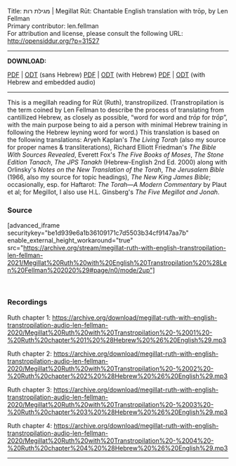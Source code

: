<html>
<head></head>
<body>
Title: מגילת רות | Megillat Rūt: Chantable English translation with trōp, by Len Fellman<br />
Primary contributor: len.fellman<br />
For attribution and license, please consult the following URL: <a href="http://opensiddur.org/?p=31527">http://opensiddur.org/?p=31527</a>
<p />
<hr />

<strong>DOWNLOAD:</strong> 

<a href="https://archive.org/download/megillat-ruth-with-english-transtropilation-len-fellman-2021/Megillat%20Ruth%20with%20English%20Transtropilation%20%28Len%20Fellman%202020%29%20-%20english%20only.pdf">PDF</a> | <a href="https://archive.org/download/megillat-ruth-with-english-transtropilation-len-fellman-2021/Megillat%20Ruth%20with%20English%20Transtropilation%20%28Len%20Fellman%202020%29%20-%20english%20only.odt">ODT</a> (sans Hebrew) 
<a href="https://archive.org/download/megillat-ruth-with-english-transtropilation-len-fellman-2021/Megillat%20Ruth%20with%20English%20Transtropilation%20%28Len%20Fellman%202020%29.pdf">PDF</a> | <a href="https://archive.org/download/megillat-ruth-with-english-transtropilation-len-fellman-2021/Megillat%20Ruth%20with%20English%20Transtropilation%20%28Len%20Fellman%202020%29.odt">ODT</a> (with Hebrew) 
<a href="https://archive.org/download/megillat-ruth-with-english-transtropilation-len-fellman-2021/Megillat%20Ruth%20with%20English%20Transtropilation%20and%20audio%20%28Len%20Fellman%202020%29.pdf">PDF</a> | <a href="https://archive.org/download/megillat-ruth-with-english-transtropilation-len-fellman-2021/Megillat%20Ruth%20with%20English%20Transtropilation%20and%20audio%20%28Len%20Fellman%202020%29.odt">ODT</a> (with Hebrew and embedded audio)

<hr />

This is a megillah reading for Rūt (Ruth), transtropilized. (Transtropilation is the term coined by Len Fellman to describe the process of translating from cantillized Hebrew, as closely as possible, “word for word and <em>trōp</em> for <em>trōp</em>”, with the main purpose being to aid a person with minimal Hebrew training in following the Hebrew leyning word for word.) This translation is based on the following translations: Aryeh Kaplan's <em>The Living Torah</em> (also my source for proper names &amp; transliterations), Richard Elliott Friedman's <em>The Bible With Sources Revealed</em>, Everett Fox's <em>The Five Books of Moses</em>, <em>The Stone Edition Tanach</em>, <em>The JPS Tanakh</em> (Hebrew-English 2nd Ed. 2000) along with Orlinsky's <em>Notes on the New Translation of the Torah</em>, <em>The Jerusalem Bible</em> (1966, also my source for topic headings), <em>The New King James Bible</em>; occasionally, esp. for Haftarot: <em>The Torah—A Modern Commentary</em> by Plaut et al; for Megillot, I also use H.L. Ginsberg's <em>The Five Megillot and Jonah</em>.

<h3>Source</h3>

[advanced_iframe securitykey="be1d939e6a1b36109171c7d5503b34cf9147aa7b" enable_external_height_workaround="true" src="https://archive.org/stream/megillat-ruth-with-english-transtropilation-len-fellman-2021/Megillat%20Ruth%20with%20English%20Transtropilation%20%28Len%20Fellman%202020%29#page/n0/mode/2up"]

&nbsp;
<h3>Recordings</h3>

Ruth chapter 1: 
https://archive.org/download/megillat-ruth-with-english-transtropilation-audio-len-fellman-2020/Megillat%20Ruth%20with%20Transtropilation%20-%2001%20-%20Ruth%20chapter%201%20%28Hebrew%20%26%20English%29.mp3

Ruth chapter 2: 
https://archive.org/download/megillat-ruth-with-english-transtropilation-audio-len-fellman-2020/Megillat%20Ruth%20with%20Transtropilation%20-%2002%20-%20Ruth%20chapter%202%20%28Hebrew%20%26%20English%29.mp3

Ruth chapter 3: 
https://archive.org/download/megillat-ruth-with-english-transtropilation-audio-len-fellman-2020/Megillat%20Ruth%20with%20Transtropilation%20-%2003%20-%20Ruth%20chapter%203%20%28Hebrew%20%26%20English%29.mp3

Ruth chapter 4: 
https://archive.org/download/megillat-ruth-with-english-transtropilation-audio-len-fellman-2020/Megillat%20Ruth%20with%20Transtropilation%20-%2004%20-%20Ruth%20chapter%204%20%28Hebrew%20%26%20English%29.mp3

<hr />

&nbsp;
</body>
</html>